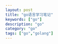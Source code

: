 ```yaml
---
layout: post
title: "go语言学习笔记"
keywords: ["go"]
description: "go"
category: "go"
tags: ["go","golang"]
---
```

